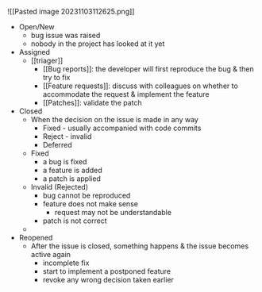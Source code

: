 ![[Pasted image 20231103112625.png]]
- Open/New
	- bug issue was raised
	- nobody in the project has looked at it yet
- Assigned
	- [[triager]]
		- [[Bug reports]]: the developer will first reproduce the bug & then try to fix
		- [[Feature requests]]: discuss with colleagues on whether to accommodate the request & implement the feature
		- [[Patches]]: validate the patch
- Closed
	- When the decision on the issue is made in any way
		- Fixed - usually accompanied with code commits
		- Reject - invalid
		- Deferred
	- Fixed
		- a bug is fixed
		- a feature is added
		- a patch is applied
	- Invalid (Rejected)
		- bug cannot be reproduced
		- feature does not make sense
			- request may not be understandable
		- patch is not correct
	- 
- Reopened
	- After the issue is closed, something happens & the issue becomes active again
		- incomplete fix
		- start to implement a postponed feature
		- revoke any wrong decision taken earlier
